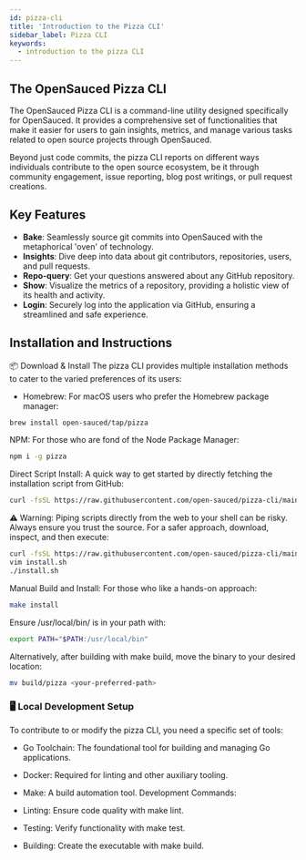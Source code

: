 ```yaml
---
id: pizza-cli
title: 'Introduction to the Pizza CLI'
sidebar_label: Pizza CLI
keywords:
  - introduction to the pizza CLI
---
```


## The OpenSauced Pizza CLI

The OpenSauced Pizza CLI is a command-line utility designed specifically for OpenSauced. It provides a comprehensive set of functionalities that make it easier for users to gain insights, metrics, and manage various tasks related to open source projects through OpenSauced.

Beyond just code commits, the pizza CLI reports on different ways individuals contribute to the open source ecosystem, be it through community engagement, issue reporting, blog post writings, or pull request creations.

## Key Features

- **Bake**: Seamlessly source git commits into OpenSauced with the metaphorical 'oven' of technology.
- **Insights**: Dive deep into data about git contributors, repositories, users, and pull requests.
- **Repo-query**: Get your questions answered about any GitHub repository.
- **Show**: Visualize the metrics of a repository, providing a holistic view of its health and activity.
- **Login**: Securely log into the application via GitHub, ensuring a streamlined and safe experience.

## Installation and Instructions

📦 Download & Install
The pizza CLI provides multiple installation methods to cater to the varied preferences of its users:

- Homebrew: For macOS users who prefer the Homebrew package manager:

```bash
brew install open-sauced/tap/pizza
```

NPM: For those who are fond of the Node Package Manager:

```bash
npm i -g pizza
```

Direct Script Install: A quick way to get started by directly fetching the installation script from GitHub:

```bash
curl -fsSL https://raw.githubusercontent.com/open-sauced/pizza-cli/main/install.sh
```

⚠️ Warning: Piping scripts directly from the web to your shell can be risky. Always ensure you trust the source. For a safer approach, download, inspect, and then execute:

```bash
curl -fsSL https://raw.githubusercontent.com/open-sauced/pizza-cli/main/install.sh > install.sh
vim install.sh
./install.sh
```

Manual Build and Install: For those who like a hands-on approach:

```bash
make install
```

Ensure /usr/local/bin/ is in your path with:

```bash
export PATH="$PATH:/usr/local/bin"
```

Alternatively, after building with make build, move the binary to your desired location:

```bash
mv build/pizza <your-preferred-path>
```

### 🖥️ Local Development Setup

To contribute to or modify the pizza CLI, you need a specific set of tools:

- Go Toolchain: The foundational tool for building and managing Go applications.
- Docker: Required for linting and other auxiliary tooling.
- Make: A build automation tool.
  Development Commands:

- Linting: Ensure code quality with make lint.
- Testing: Verify functionality with make test.
- Building: Create the executable with make build.
